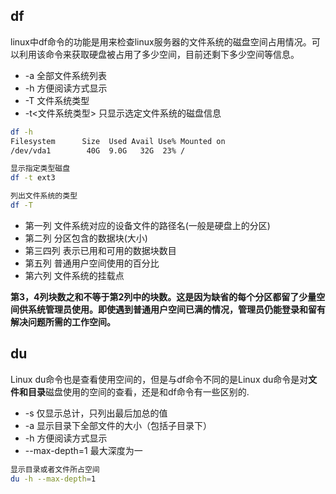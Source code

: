 ## df

linux中df命令的功能是用来检查linux服务器的文件系统的磁盘空间占用情况。可以利用该命令来获取硬盘被占用了多少空间，目前还剩下多少空间等信息。

- -a 全部文件系统列表
- -h 方便阅读方式显示
- -T 文件系统类型
- -t<文件系统类型> 只显示选定文件系统的磁盘信息

```sh
df -h
Filesystem      Size  Used Avail Use% Mounted on
/dev/vda1        40G  9.0G   32G  23% /

显示指定类型磁盘
df -t ext3

列出文件系统的类型
df -T
```

- 第一列 文件系统对应的设备文件的路径名(一般是硬盘上的分区)
- 第二列 分区包含的数据块(大小)
- 第三四列  表示已用和可用的数据块数目
- 第五列 普通用户空间使用的百分比
- 第六列 文件系统的挂载点

**第3，4列块数之和不等于第2列中的块数。这是因为缺省的每个分区都留了少量空间供系统管理员使用。即使遇到普通用户空间已满的情况，管理员仍能登录和留有解决问题所需的工作空间。**


## du

Linux du命令也是查看使用空间的，但是与df命令不同的是Linux du命令是对**文件和目录**磁盘使用的空间的查看，还是和df命令有一些区别的.

- -s 仅显示总计，只列出最后加总的值
- -a 显示目录下全部文件的大小（包括子目录下）
- -h 方便阅读方式显示
- --max-depth=1 最大深度为一

```sh
显示目录或者文件所占空间
du -h --max-depth=1 
```